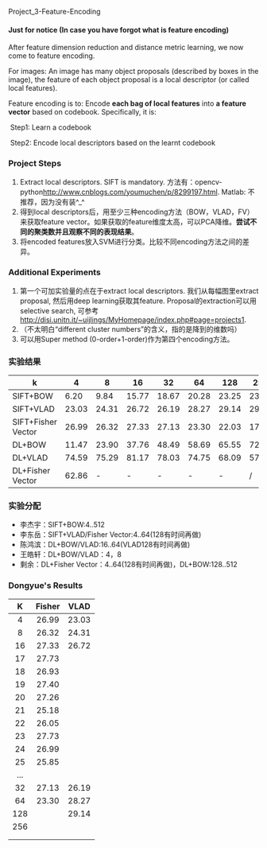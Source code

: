 Project_3-Feature-Encoding

#### Just for notice (In case you have forgot what is feature encoding)

After feature dimension reduction and distance metric learning, we now come to feature encoding.

For images: An image has many object proposals (described by boxes in the image), the feature of each object proposal is a local descriptor (or called local features).

Feature encoding is to: Encode **each bag of local features** into **a feature vector** based on codebook. Specifically, it is:

​	Step1: Learn a codebook

​	Step2: Encode local descriptors based on the learnt codebook

### Project Steps

1. Extract local descriptors. SIFT is mandatory. 方法有：opencv-python<http://www.cnblogs.com/youmuchen/p/8299197.html>.  Matlab: 不推荐，因为没有装^_^
2. 得到local descriptors后，用至少三种encoding方法（BOW，VLAD，FV）来获取feature vector。如果获取的feature维度太高，可以PCA降维。**尝试不同的聚类数并且观察不同的表现结果**。 
3. 将encoded features放入SVM进行分类。比较不同encoding方法之间的差异。

### Additional Experiments

1. 第一个可加实验量的点在于extract local descriptors. 我们从每幅图里extract proposal, 然后用deep learning获取其feature. Proposal的extraction可以用selective search, 可参考<http://disi.unitn.it/~uijlings/MyHomepage/index.php#page=projects1>. 
2.  （不太明白“different cluster numbers”的含义，指的是降到的维数吗）
3. 可以用Super method (0-order+1-order)作为第四个encoding方法。

### 实验结果
| k | 4 | 8 | 16 | 32 | 64 | 128 | 256 | 512 |
|-|-|-|-|-|-|-|-|-|
| SIFT+BOW | 6.20 | 9.84 | 15.77 | 18.67 | 20.28 | 23.25 | 23.92 | / |
| SIFT+VLAD | 23.03 | 24.31 | 26.72 | 26.19 | 28.27 | 29.14 | 29.82 | / |
| SIFT+Fisher Vector | 26.99 | 26.32 | 27.33 | 27.13 | 23.30 | 22.03 | 17.60 | / |
| DL+BOW | 11.47 | 23.90 |37.76 | 48.49 | 58.69 | 65.55 | 72.25 | / |
| DL+VLAD | 74.59 | 75.29 | 81.17 | 78.03 | 74.75 | 68.09 | 57.28 | / |
| DL+Fisher Vector | 62.86 | - | - | - | - | - | / | / |

### 实验分配
- 李杰宇：SIFT+BOW:4..512
- 李东岳：SIFT+VLAD/Fisher Vector:4..64(128有时间再做)
- 陈鸿滨：DL+BOW/VLAD:16..64(VLAD128有时间再做)
- 王皓轩：DL+BOW/VLAD：4，8
- 剩余：DL+Fisher Vector：4..64(128有时间再做)，DL+BOW:128..512





### Dongyue's Results

|  K   | Fisher | VLAD  |
| :--: | :----: | :---: |
|  4   | 26.99  | 23.03 |
|  8   | 26.32  | 24.31 |
|  16  | 27.33  | 26.72 |
|  17  | 27.73  |       |
|  18  | 26.93  |       |
|  19  | 27.40  |       |
|  20  | 27.26  |       |
|  21  | 25.18  |       |
|  22  | 26.05  |       |
|  23  | 27.73  |       |
|  24  | 26.99  |       |
|  25  | 25.85  |       |
| ...  |        |       |
|  32  | 27.13  | 26.19 |
|  64  | 23.30  | 28.27 |
| 128  |        | 29.14 |
| 256  |        |       |
|      |        |       |
|      |        |       |

